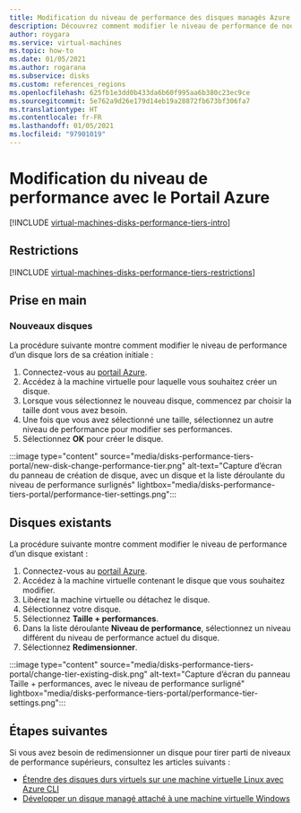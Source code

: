 ```yaml
---
title: Modification du niveau de performance des disques managés Azure avec le Portail Azure
description: Découvrez comment modifier le niveau de performance de nouveaux disques managés et de disques existants avec le Portail Azure.
author: roygara
ms.service: virtual-machines
ms.topic: how-to
ms.date: 01/05/2021
ms.author: rogarana
ms.subservice: disks
ms.custom: references_regions
ms.openlocfilehash: 625fb1e3dd0b433da6b60f995aa6b380c23ec9ce
ms.sourcegitcommit: 5e762a9d26e179d14eb19a28872fb673bf306fa7
ms.translationtype: HT
ms.contentlocale: fr-FR
ms.lasthandoff: 01/05/2021
ms.locfileid: "97901019"
---
```

# <a name="change-your-performance-tier-using-the-azure-portal"></a>Modification du niveau de performance avec le Portail Azure

[!INCLUDE [virtual-machines-disks-performance-tiers-intro](../../includes/virtual-machines-disks-performance-tiers-intro.md)]

## <a name="restrictions"></a>Restrictions

[!INCLUDE [virtual-machines-disks-performance-tiers-restrictions](../../includes/virtual-machines-disks-performance-tiers-restrictions.md)]

## <a name="getting-started"></a>Prise en main

### <a name="new-disks"></a>Nouveaux disques

La procédure suivante montre comment modifier le niveau de performance d’un disque lors de sa création initiale :

1. Connectez-vous au [portail Azure](https://portal.azure.com/).
1. Accédez à la machine virtuelle pour laquelle vous souhaitez créer un disque.
1. Lorsque vous sélectionnez le nouveau disque, commencez par choisir la taille dont vous avez besoin.
1. Une fois que vous avez sélectionné une taille, sélectionnez un autre niveau de performance pour modifier ses performances.
1. Sélectionnez **OK** pour créer le disque.

:::image type="content" source="media/disks-performance-tiers-portal/new-disk-change-performance-tier.png" alt-text="Capture d’écran du panneau de création de disque, avec un disque et la liste déroulante du niveau de performance surlignés" lightbox="media/disks-performance-tiers-portal/performance-tier-settings.png":::


## <a name="existing-disks"></a>Disques existants

La procédure suivante montre comment modifier le niveau de performance d’un disque existant :

1. Connectez-vous au [portail Azure](https://portal.azure.com/).
1. Accédez à la machine virtuelle contenant le disque que vous souhaitez modifier.
1. Libérez la machine virtuelle ou détachez le disque.
1. Sélectionnez votre disque.
1. Sélectionnez **Taille + performances**.
1. Dans la liste déroulante **Niveau de performance**, sélectionnez un niveau différent du niveau de performance actuel du disque.
1. Sélectionnez **Redimensionner**.

:::image type="content" source="media/disks-performance-tiers-portal/change-tier-existing-disk.png" alt-text="Capture d’écran du panneau Taille + performances, avec le niveau de performance surligné" lightbox="media/disks-performance-tiers-portal/performance-tier-settings.png":::

## <a name="next-steps"></a>Étapes suivantes

Si vous avez besoin de redimensionner un disque pour tirer parti de niveaux de performance supérieurs, consultez les articles suivants :

- [Étendre des disques durs virtuels sur une machine virtuelle Linux avec Azure CLI](linux/expand-disks.md)
- [Développer un disque managé attaché à une machine virtuelle Windows](windows/expand-os-disk.md)
